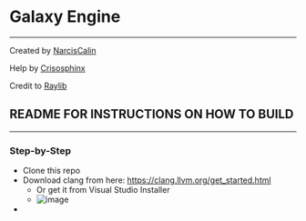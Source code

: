 # Galaxy Engine
---

Created by [NarcisCalin](https://github.com/NarcisCalin)

Help by [Crisosphinx](https://github.com/crisosphinx)

Credit to [Raylib](https://github.com/raysan5/raylib)

## README FOR INSTRUCTIONS ON HOW TO BUILD
---

### Step-by-Step
- Clone this repo
- Download clang from here: https://clang.llvm.org/get_started.html
  - Or get it from Visual Studio Installer
  - ![image](https://github.com/user-attachments/assets/b46a0e7d-188e-43a3-bf7e-fb3edced233a)
- 
